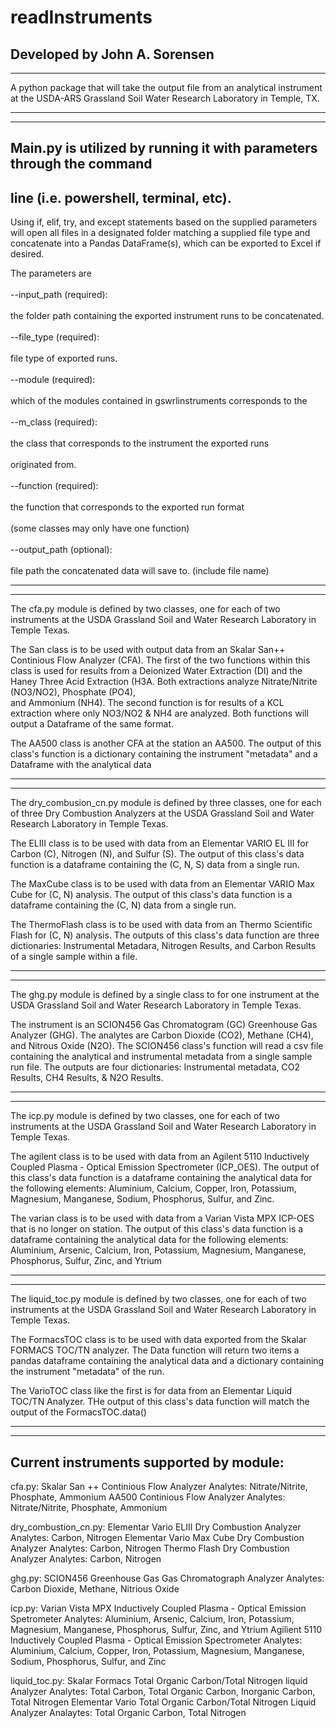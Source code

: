 # readInstruments
## Developed by John A. Sorensen

------------------------------------------------------------------------

A python package that will take the output file from an analytical
instrument at the USDA-ARS Grassland Soil Water Research Laboratory in
Temple, TX.

------------------------------------------------------------------------

------------------------------------------------------------------------

## Main.py is utilized by running it with parameters through the command 
## line (i.e. powershell, terminal, etc).

Using if, elif, try, and except statements based on the supplied
parameters will open all files in a designated folder matching a
supplied file type and concatenate into a Pandas DataFrame(s),
which can be exported to Excel if desired.

The parameters are<br>  
--input_path (required):<br>  
    the folder path containing the exported instrument runs to be
    concatenated.<br>  
--file_type (required):<br>  
    file type of exported runs.<br>  
--module (required):<br>  
    which of the modules contained in gswrlinstruments corresponds to the<br>  
--m_class (required):<br>  
    the class that corresponds to the instrument the exported runs<br>  
    originated from.<br>  
--function (required):<br>  
    the function that corresponds to the exported run format<br>  
    (some classes may only have one function)<br>  
--output_path (optional):<br>  
    file path the concatenated data will save to. (include file name)

------------------------------------------------------------------------

------------------------------------------------------------------------
The cfa.py module is defined by two classes, one for each of two
instruments at the USDA Grassland Soil and Water Research Laboratory in
Temple Texas.

The San class is to be used with output data from an
Skalar San++ Continious Flow Analyzer (CFA).
The first of the two functions within this class is used for results
from a Deionized Water Extraction (DI) and the Haney Three Acid
Extraction (H3A.
Both extractions analyze Nitrate/Nitrite (NO3/NO2), Phosphate (PO4),<br>
and Ammonium (NH4).
The second function is for results of a KCL extraction where only
NO3/NO2 & NH4 are analyzed.
Both functions will output a Dataframe of the same format.

The AA500 class is another CFA at the station an AA500.
The output of this class's function is a dictionary containing the
instrument "metadata" and a Dataframe with the analytical data

------------------------------------------------------------------------

------------------------------------------------------------------------

The dry_combusion_cn.py module is defined by three classes, one for each
of three Dry Combustion Analyzers at the USDA Grassland Soil and Water
Research Laboratory in Temple Texas.

The ELIII class is to be used with data from an Elementar VARIO EL III
for Carbon (C), Nitrogen (N), and Sulfur (S).
The output of this class's data function is a dataframe containing the
(C, N, S) data from a single run.

The MaxCube class is to be used with data from an
Elementar VARIO Max Cube for (C, N) analysis.
The output of this class's data function is a dataframe containing the
(C, N) data from a single run.

The ThermoFlash class is to be used with data from an Thermo Scientific
Flash for (C, N) analysis.
The outputs of this class's data function are three dictionaries:
Instrumental Metadara, Nitrogen Results, and Carbon Results of a single
sample within a file.

------------------------------------------------------------------------

------------------------------------------------------------------------

The ghg.py module is defined by a single class to for one instrument at
the USDA Grassland Soil and Water Research Laboratory in Temple Texas.

The instrument is an SCION456 Gas Chromatogram (GC) Greenhouse Gas
Analyzer (GHG).
The analytes are Carbon Dioxide (CO2), Methane (CH4), and
Nitrous Oxide (N2O).
The SCION456 class's function will read a csv file containing the
analytical and instrumental metadata from a single sample run file.
The outputs are four dictionaries: Instrumental metadata, CO2 Results,
CH4 Results, & N2O Results.

------------------------------------------------------------------------

------------------------------------------------------------------------

The icp.py module is defined by two classes, one for each of two
instruments at the USDA Grassland Soil and Water Research Laboratory in
Temple Texas.

The agilent class is to be used with data from an Agilent 5110
Inductively Coupled Plasma - Optical Emission Spectrometer (ICP_OES).
The output of this class's data function is a dataframe containing the
analytical data for the following elements: Aluminium, Calcium, Copper,
Iron, Potassium, Magnesium, Manganese, Sodium, Phosphorus, Sulfur,
and Zinc.

The varian class is to be used with data from a Varian Vista MPX ICP-OES
that is no longer on station.
The output of this class's data function is a dataframe containing the
analytical data for the following elements: Aluminium, Arsenic, Calcium,
Iron, Potassium, Magnesium, Manganese, Phosphorus, Sulfur, Zinc, and
Ytrium

------------------------------------------------------------------------

------------------------------------------------------------------------

The liquid_toc.py module is defined by two classes, one for each of two
instruments at the USDA Grassland Soil and Water Research Laboratory in
Temple Texas.

The FormacsTOC class is to be used with data exported from the Skalar
FORMACS TOC/TN analyzer.
The Data function will return two items a pandas dataframe containing
the analytical data and a dictionary containing the instrument
"metadata" of the run.

The VarioTOC class like the first is for data from an Elementar Liquid
TOC/TN Analyzer.
THe output of this class's data function will match the output of the
FormacsTOC.data()

------------------------------------------------------------------------

------------------------------------------------------------------------

## Current instruments supported by module:

cfa.py:
    Skalar San ++ Continious Flow Analyzer
        Analytes: Nitrate/Nitrite, Phosphate, Ammonium
    AA500 Continious Flow Analyzer
        Analytes: Nitrate/Nitrite, Phosphate, Ammonium

dry_combustion_cn.py:
    Elementar Vario ELIII Dry Combustion Analyzer
        Analytes: Carbon, Nitrogen
    Elementar Vario Max Cube Dry Combustion Analyzer
        Analytes: Carbon, Nitrogen
    Thermo Flash Dry Combustion Analyzer
        Analytes: Carbon, Nitrogen

ghg.py:
    SCION456 Greenhouse Gas Gas Chromatograph Analyzer
        Analytes: Carbon Dioxide, Methane, Nitrious Oxide

icp.py:
    Varian Vista MPX Inductively Coupled Plasma - Optical Emission
    Spetrometer
        Analytes: Aluminium, Arsenic, Calcium, Iron, Potassium,
        Magnesium, Manganese, Phosphorus, Sulfur, Zinc, and Ytrium
    Agilient 5110 Inductively Coupled Plasma - Optical Emission 
    Spectrometer
        Analytes: Aluminium, Calcium, Copper, Iron, Potassium,
        Magnesium, Manganese, Sodium, Phosphorus, Sulfur, and Zinc

liquid_toc.py:
    Skalar Formacs Total Organic Carbon/Total Nitrogen liquid Analyzer
        Analytes: Total Carbon, Total Organic Carbon, Inorganic Carbon,
        Total Nitrogen
    Elementar Vario Total Organic Carbon/Total Nitrogen Liquid Analyzer
        Analaytes: Total Organic Carbon, Total Nitrogen
